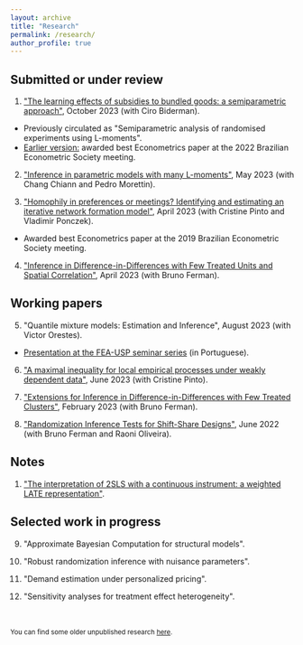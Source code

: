 ```yaml
---
layout: archive
title: "Research"
permalink: /research/
author_profile: true
---
```


Submitted or under review
-----

1. ["The learning effects of subsidies to bundled goods: a semiparametric approach"](https://arxiv.org/abs/2311.01217), October 2023 (with Ciro Biderman).
* Previously circulated as "Semiparametric analysis of randomised experiments using L-moments".
* [Earlier version:](https://www.ime.usp.br/~alvarez/wp/sare.pdf) awarded best Econometrics paper at the 2022 Brazilian Econometric Society meeting.

2. ["Inference in parametric models with many L-moments"](https://arxiv.org/abs/2210.04146), May 2023 (with Chang Chiann and Pedro Morettin). 

3. ["Homophily in preferences or meetings? Identifying and estimating an iterative network formation model"](https://arxiv.org/abs/2201.06694), April 2023 (with Cristine Pinto and Vladimir Ponczek). 
* Awarded best Econometrics paper at the 2019 Brazilian Econometric Society meeting.

4. ["Inference in Difference-in-Differences with Few Treated Units and Spatial Correlation"](https://arxiv.org/abs/2006.16997), April 2023 (with Bruno Ferman).


Working papers
-----

5. "Quantile mixture models: Estimation and Inference", August 2023 (with Victor Orestes).
* [Presentation at the FEA-USP seminar series](https://www.youtube.com/watch?v=dTlgx4WyTGM) (in Portuguese).

6. ["A maximal inequality for local empirical processes under weakly dependent data"](https://arxiv.org/abs/2307.01328), June 2023 (with Cristine Pinto).

7. ["Extensions for Inference in Difference-in-Differences with Few Treated Clusters"](https://arxiv.org/abs/2302.03131), February 2023 (with Bruno Ferman). 


8. ["Randomization Inference Tests for Shift-Share Designs"](https://arxiv.org/abs/2206.00999), June 2022 (with Bruno Ferman and Raoni Oliveira). 


Notes
-----

1. ["The interpretation of 2SLS with a continuous instrument: a weighted LATE representation"](https://www.dropbox.com/scl/fi/c8esmib6blnco0j2jbuc5/main.pdf?rlkey=zonx0ddvfimz10wnp9xp89jsy&dl=0).

Selected work in progress
-----

9. "Approximate Bayesian Computation for structural models".

10. "Robust randomization inference with nuisance parameters".

11. "Demand estimation under personalized pricing".

12. "Sensitivity analyses for treatment effect heterogeneity".



<br/>
<br/>
<sub>You can find some older unpublished research <a href="/old">here</a>.</sub>
